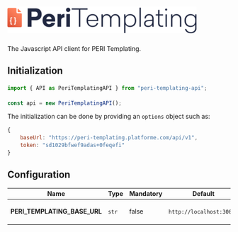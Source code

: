 <h1><a href="https://tech.platforme.com"><img src="res/logo.svg" alt="PERI Templating API JS" height="60" style="height: 60px;"></a></h1>

The Javascript API client for PERI Templating.

## Initialization

```javascript
import { API as PeriTemplatingAPI } from "peri-templating-api";

const api = new PeriTemplatingAPI();
```

The initialization can be done by providing an `options` object such as:

```javascript
{
    baseUrl: "https://peri-templating.platforme.com/api/v1",
    token: "sd1029bfwef9adas+0feqefi"
}
```

## Configuration

| Name                         | Type  | Mandatory | Default                  | Description                    |
| ---------------------------- | ----- | --------- | ------------------------ | ------------------------------ |
| **PERI_TEMPLATING_BASE_URL** | `str` | false     | `http://localhost:3000/` | URL of the templating service. |
